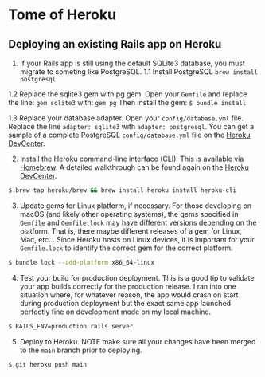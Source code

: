 # Tome of Heroku

## Deploying an existing Rails app on Heroku

1. If your Rails app is still using the default SQLite3 database, you must migrate to someting like PostgreSQL.
1.1 Install PostgreSQL
`brew install postgresql`

1.2 Replace the sqlite3 gem with pg gem. Open your `Gemfile` and replace the line:
`gem sqlite3`
with:
`gem pg`
Then install the gem:
`$ bundle install`

1.3 Replace your database adapter. Open your `config/database.yml` file. Replace the line `adapter: sqlite3` with `adapter: postgresql`. You can get a sample of a complete PostgreSQL `config/database.yml` file on the [Heroku DevCenter](https://devcenter.heroku.com/articles/getting-started-with-rails6#add-the-pg-gem).

2. Install the Heroku command-line interface (CLI). This is available via [Homebrew](https://www.brew.sh). A detailed walkthrough can be found again on the [Heroku DevCenter](https://devcenter.heroku.com/articles/heroku-cli#download-and-install).

```bash
$ brew tap heroku/brew && brew install heroku install heroku-cli
```

3. Update gems for Linux platform, if necessary. For those developing on macOS (and likely other operating systems), the gems specified in `Gemfile` and `Gemfile.lock` may have different versions depending on the platform. That is, there maybe different releases of a gem for Linux, Mac, etc... Since Heroku hosts on Linux devices, it is important for your `Gemfile.lock` to identify the correct gem for the correct platform.

```bash
$ bundle lock --add-platform x86_64-linux
```

4. Test your build for production deployment. This is a good tip to validate your app builds correctly for the production release. I ran into one situation where, for whatever reason, the app would crash on start during production deployment but the exact same app launched perfectly fine on development mode on my local machine. 

```bash
$ RAILS_ENV=production rails server
```

5. Deploy to Heroku. NOTE make sure all your changes have been merged to the `main` branch prior to deploying.

```bash
$ git heroku push main
```
